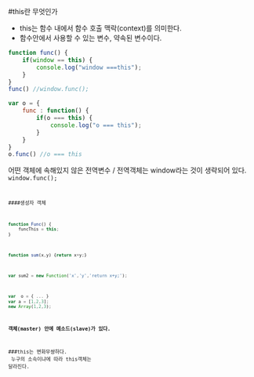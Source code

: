 #this란 무엇인가
- this는 함수 내에서 함수 호출 맥락(context)를 의미한다.
- 함수안에서 사용할 수 있는 변수, 약속된 변수이다. 

```javascript
function func() {
    if(window == this) {
        console.log("window ===this");
    }
}
func() //window.func();
```

```javascript
var o = {
    func : function() {
        if(o === this) {
            console.log("o === this");
        }
    }
}
o.func() //o === this
```

어떤 객체에 속해있지 않은 전역변수 / 전역객체는 window라는 것이 생략되어 있다. 
<code>window.func();<code/>

####생성자 객체

``` javascript
function Func() {
    funcThis = this;
}
```

``` javascript
function sum(x,y) {return x+y;}
```

``` javascript
var sum2 = new Function('x','y','return x+y;');
```

``` javascript
var  o = { ... }
var a = [1,2,3];
new Array(1,2,3);
```

<strong>객체(master) 안에 메소드(slave)가 있다.</strong>

###this는 변화무쌍하다. <br>
누구의 소속이냐에 따라 this객체는 달라진다. 



















